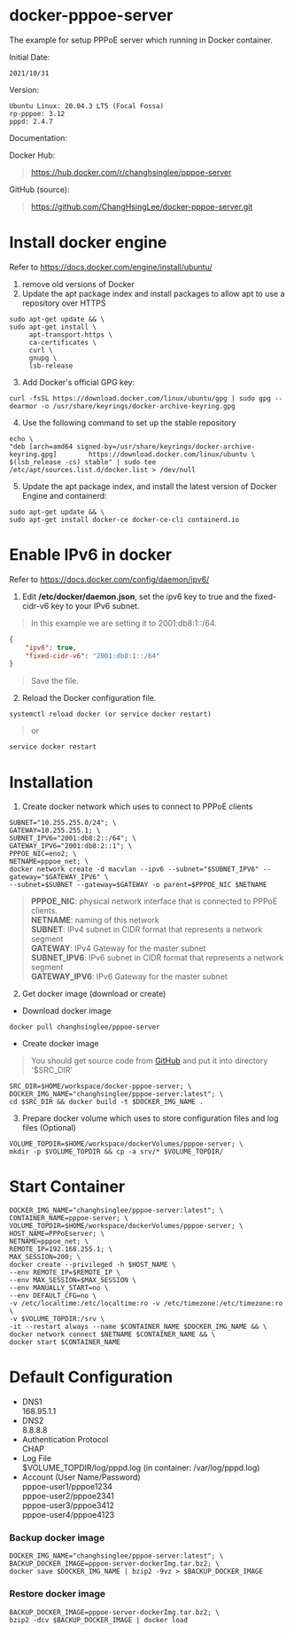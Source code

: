 # docker-pppoe-server
The example for setup PPPoE server which running in Docker container.

Initial Date:

	2021/10/31

Version:

	Ubuntu Linux: 20.04.3 LTS (Focal Fossa)
	rp-pppoe: 3.12
	pppd: 2.4.7

Documentation:


Docker Hub:

><https://hub.docker.com/r/changhsinglee/pppoe-server>

GitHub (source):

><https://github.com/ChangHsingLee/docker-pppoe-server.git>

# Install docker engine
Refer to <https://docs.docker.com/engine/install/ubuntu/>
1. remove old versions of Docker
2. Update the apt package index and install packages to allow apt to use a repository over HTTPS
```shell
sudo apt-get update && \
sudo apt-get install \
     apt-transport-https \
     ca-certificates \
     curl \
     gnupg \
     lsb-release
```
3. Add Docker's official GPG key:
```shell
curl -fsSL https://download.docker.com/linux/ubuntu/gpg | sudo gpg --dearmor -o /usr/share/keyrings/docker-archive-keyring.gpg
```
4. Use the following command to set up the stable repository
```shell
echo \
"deb [arch=amd64 signed-by=/usr/share/keyrings/docker-archive-keyring.gpg] 		  https://download.docker.com/linux/ubuntu \
$(lsb_release -cs) stable" | sudo tee /etc/apt/sources.list.d/docker.list > /dev/null
```
5. Update the apt package index, and install the latest version of Docker Engine and containerd:
```shell
sudo apt-get update && \
sudo apt-get install docker-ce docker-ce-cli containerd.io
```

# Enable IPv6 in docker
Refer to <https://docs.docker.com/config/daemon/ipv6/>
1. Edit **/etc/docker/daemon.json**, set the ipv6 key to true and the fixed-cidr-v6 key to your IPv6 subnet.

> In this example we are setting it to 2001:db8:1::/64.
```json
{
	"ipv6": true,
	"fixed-cidr-v6": "2001:db8:1::/64"
}
```
> Save the file.

2. Reload the Docker configuration file.
```shell
systemctl reload docker (or service docker restart)
```
> or
```shell
service docker restart
```

# Installation
1. Create docker network which uses to connect to PPPoE clients

```shell
SUBNET="10.255.255.0/24"; \
GATEWAY=10.255.255.1; \
SUBNET_IPV6="2001:db8:2::/64"; \
GATEWAY_IPV6="2001:db8:2::1"; \
PPPOE_NIC=eno2; \
NETNAME=pppoe_net; \
docker network create -d macvlan --ipv6 --subnet="$SUBNET_IPV6" --gateway="$GATEWAY_IPV6" \
--subnet=$SUBNET --gateway=$GATEWAY -o parent=$PPPOE_NIC $NETNAME
```

> **PPPOE_NIC**: physical network interface that is connected to PPPoE clients.<br>
 **NETNAME**: naming of this network<br>
 **SUBNET**: IPv4 subnet in CIDR format that represents a network segment<br>
 **GATEWAY**: IPv4 Gateway for the master subnet<br>
 **SUBNET_IPV6**: IPv6 subnet in CIDR format that represents a network segment<br>
 **GATEWAY_IPV6**: IPv6 Gateway for the master subnet

2. Get docker image (download or create)
- Download docker image
```shell
docker pull changhsinglee/pppoe-server
```
- Create docker image
> You should get source code from [GitHub](https://github.com/ChangHsingLee/docker-pppoe-server) and put it into directory '$SRC_DIR'
```shell
SRC_DIR=$HOME/workspace/docker-pppoe-server; \
DOCKER_IMG_NAME="changhsinglee/pppoe-server:latest"; \
cd $SRC_DIR && docker build -t $DOCKER_IMG_NAME .
```
3. Prepare docker volume which uses to store configuration files and log files (Optional)
```shell
VOLUME_TOPDIR=$HOME/workspace/dockerVolumes/pppoe-server; \
mkdir -p $VOLUME_TOPDIR && cp -a srv/* $VOLUME_TOPDIR/
```

# Start Container
```shell
DOCKER_IMG_NAME="changhsinglee/pppoe-server:latest"; \
CONTAINER_NAME=pppoe-server; \
VOLUME_TOPDIR=$HOME/workspace/dockerVolumes/pppoe-server; \
HOST_NAME=PPPoEserver; \
NETNAME=pppoe_net; \
REMOTE_IP=192.168.255.1; \
MAX_SESSION=200; \
docker create --privileged -h $HOST_NAME \
--env REMOTE_IP=$REMOTE_IP \
--env MAX_SESSION=$MAX_SESSION \
--env MANUALLY_START=no \
--env DEFAULT_CFG=no \
-v /etc/localtime:/etc/localtime:ro -v /etc/timezone:/etc/timezone:ro \
-v $VOLUME_TOPDIR:/srv \
-it --restart always --name $CONTAINER_NAME $DOCKER_IMG_NAME && \
docker network connect $NETNAME $CONTAINER_NAME && \
docker start $CONTAINER_NAME
```
# Default Configuration
- DNS1<br>
    168.95.1.1
- DNS2<br>
    8.8.8.8
- Authentication Protocol<br>
    CHAP
- Log File<br>
    $VOLUME_TOPDIR/log/pppd.log (in container: /var/log/pppd.log)<br>
- Account (User Name/Password)<br>
    pppoe-user1/pppoe1234<br>
    pppoe-user2/pppoe2341<br>
    pppoe-user3/pppoe3412<br>
    pppoe-user4/pppoe4123<br>

### Backup docker image
    DOCKER_IMG_NAME="changhsinglee/pppoe-server:latest"; \
    BACKUP_DOCKER_IMAGE=pppoe-server-dockerImg.tar.bz2; \
    docker save $DOCKER_IMG_NAME | bzip2 -9vz > $BACKUP_DOCKER_IMAGE

### Restore docker image
    BACKUP_DOCKER_IMAGE=pppoe-server-dockerImg.tar.bz2; \
    bzip2 -dcv $BACKUP_DOCKER_IMAGE | docker load
